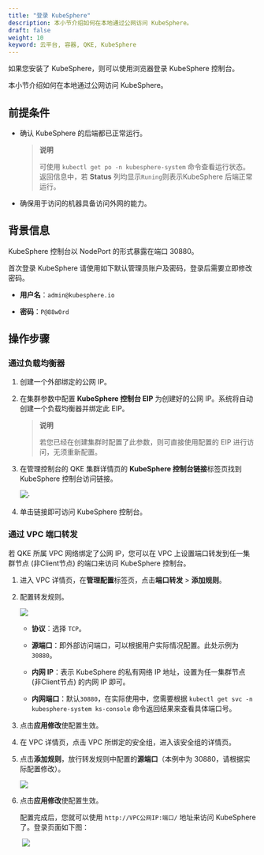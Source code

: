 ```yaml
---
title: "登录 KubeSphere"
description: 本小节介绍如何在本地通过公网访问 KubeSphere。
draft: false
weight: 10
keyword: 云平台, 容器, QKE, KubeSphere
---
```


如果您安装了 KubeSphere，则可以使用浏览器登录 KubeSphere 控制台。

本小节介绍如何在本地通过公网访问 KubeSphere。

## 前提条件

- 确认 KubeSphere 的后端都已正常运行。

  > **说明**
  >
  > 可使用 `kubectl get po -n kubesphere-system`	命令查看运行状态。返回信息中，若 **Status** 列均显示`Runing`则表示KubeSphere 后端正常运行。

- 确保用于访问的机器具备访问外网的能力。

## 背景信息

KubeSphere 控制台以 NodePort 的形式暴露在端口 30880。

首次登录 KubeSphere 请使用如下默认管理员账户及密码，登录后需要立即修改密码。

- **用户名**：`admin@kubesphere.io`

- **密码**：`P@88w0rd`

## 操作步骤

### 通过负载均衡器

1. 创建一个外部绑定的公网 IP。

2. 在集群参数中配置 **KubeSphere 控制台 EIP** 为创建好的公网 IP。系统将自动创建一个负载均衡器并绑定此 EIP。

   > **说明**
   >
   > 若您已经在创建集群时配置了此参数，则可直接使用配置的 EIP 进行访问，无须重新配置。

3. 在管理控制台的 QKE 集群详情页的 **KubeSphere 控制台链接**标签页找到 KubeSphere 控制台访问链接。

   ![](../../../_images/ks-console-url-display.png)·	

4. 单击链接即可访问 KubeSphere 控制台。

### 通过 VPC 端口转发

若 QKE 所属 VPC 网络绑定了公网 IP，您可以在 VPC 上设置端口转发到任一集群节点 (非Client节点) 的端口来访问 KubeSphere 控制台。

1. 进入 VPC 详情页，在**管理配置**标签页，点击**端口转发** > **添加规则**。

2. 配置转发规则。

   ![](../../../_images/kubesphere-port-forward.png)

   - **协议**：选择 `TCP`。

   - **源端口**：即外部访问端口，可以根据用户实际情况配置。此处示例为 `30880`。

   - **内网 IP**：表示 KubeSphere 的私有网络 IP 地址，设置为任一集群节点 (非Client节点) 的内网 IP 即可。

   - **内网端口**：默认`30880`，在实际使用中，您需要根据 `kubectl get svc -n kubesphere-system ks-console` 命令返回结果来查看具体端口号。

3. 点击**应用修改**使配置生效。

4. 在 VPC 详情页，点击 VPC 所绑定的安全组，进入该安全组的详情页。

5. 点击**添加规则**，放行转发规则中配置的**源端口**（本例中为 30880，请根据实际配置修改）。

   ![](../../../_images/kubesphere-firewall-rule.png)

6. 点击**应用修改**使配置生效。

   配置完成后，您就可以使用 `http://VPC公网IP:端口/` 地址来访问 KubeSphere 了。登录页面如下图：

   ​	![](../../../_images/kubesphere-login.png)

